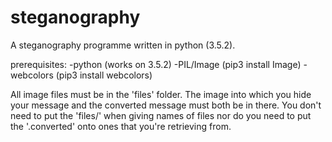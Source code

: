 # steganography
A steganography programme written in python (3.5.2).

prerequisites:
-python (works on 3.5.2)
-PIL/Image (pip3 install Image)
-webcolors (pip3 install webcolors)

All image files must be in the 'files' folder. The image into which you hide your message and the converted message must both be in there. You don't need to put the 'files/' when giving names of files nor do you need to put the '.converted' onto ones that you're retrieving from.
